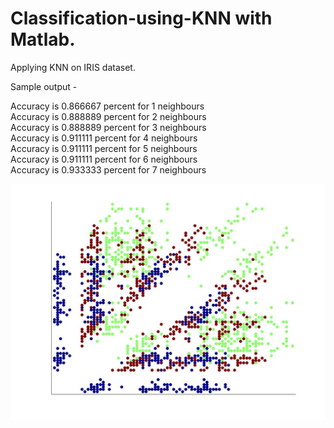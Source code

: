 # Classification-using-KNN with Matlab.

Applying KNN on IRIS dataset. 


Sample output - 

Accuracy is 0.866667 percent for 1 neighbours  
Accuracy is 0.888889 percent for 2 neighbours  
Accuracy is 0.888889 percent for 3 neighbours  
Accuracy is 0.911111 percent for 4 neighbours  
Accuracy is 0.911111 percent for 5 neighbours  
Accuracy is 0.911111 percent for 6 neighbours  
Accuracy is 0.933333 percent for 7 neighbours  

![alt text](https://raw.githubusercontent.com/harshkn/Classification-using-KNN/master/data-train.jpg "Training data set")



